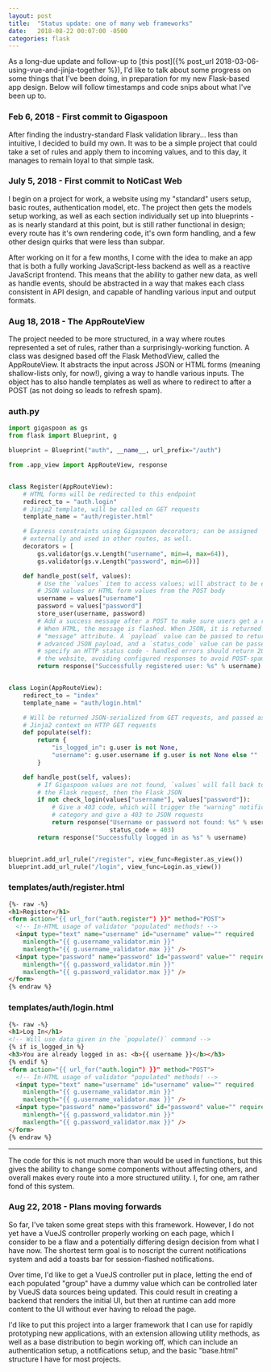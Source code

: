 ```yaml
---
layout: post
title:  "Status update: one of many web frameworks"
date:   2018-08-22 00:07:00 -0500
categories: flask
---
```


As a long-due update and follow-up to
[this post]({% post_url 2018-03-06-using-vue-and-jinja-together %}), I'd like
to talk about some progress on some things that I've been doing, in preparation
for my new Flask-based app design. Below will follow timestamps and code snips
about what I've been up to.

### Feb 6, 2018 - First commit to Gigaspoon

After finding the industry-standard Flask validation library... less than
intuitive, I decided to build my own. It was to be a simple project that could
take a set of rules and apply them to incoming values, and to this day, it
manages to remain loyal to that simple task.

### July 5, 2018 - First commit to NotiCast Web

I begin on a project for work, a website using my "standard" users setup, basic
routes, authentication model, etc. The project then gets the models setup
working, as well as each section individually set up into blueprints - as is
nearly standard at this point, but is still rather functional in design; every
route has it's own rendering code, it's own form handling, and a few other
design quirks that were less than subpar.

After working on it for a few months, I come with the idea to make an app that
is both a fully working JavaScript-less backend as well as a reactive
JavaScript frontend. This means that the ability to gather new data, as well as
handle events, should be abstracted in a way that makes each class consistent
in API design, and capable of handling various input and output formats.

### Aug 18, 2018 - The AppRouteView

The project needed to be more structured, in a way where routes represented a
set of rules, rather than a surprisingly-working function. A class was designed
based off the Flask MethodView, called the AppRouteView. It abstracts the input
across JSON or HTML forms (meaning shallow-lists only, for now!), giving a way
to handle various inputs. The object has to also handle templates as well as
where to redirect to after a POST (as not doing so leads to refresh spam).

### auth.py

```python
import gigaspoon as gs
from flask import Blueprint, g

blueprint = Blueprint("auth", __name__, url_prefix="/auth")

from .app_view import AppRouteView, response


class Register(AppRouteView):
    # HTML forms will be redirected to this endpoint
    redirect_to = "auth.login"
    # Jinja2 template, will be called on GET requests
    template_name = "auth/register.html"

    # Express constraints using Gigaspoon decorators; can be assigned
    # externally and used in other routes, as well.
    decorators = [
        gs.validator(gs.v.Length("username", min=4, max=64)),
        gs.validator(gs.v.Length("password", min=6))]

    def handle_post(self, values):
        # Use the `values` item to access values; will abstract to be either
        # JSON values or HTML form values from the POST body
        username = values["username"]
        password = values["password"]
        store_user(username, password)
        # Add a success message after a POST to make sure users get a result
        # When HTML, the message is flashed. When JSON, it is returned as a
        # "message" attribute. A `payload` value can be passed to return an
        # advanced JSON payload, and a `status_code` value can be passed to
        # specify an HTTP status code - handled errors should return 200 for
        # the website, avoiding configured responses to avoid POST-spamming
        return response("Successfully registered user: %s" % username)


class Login(AppRouteView):
    redirect_to = "index"
    template_name = "auth/login.html"

    # Will be returned JSON-serialized from GET requests, and passed as the
    # Jinja2 context on HTTP GET requests
    def populate(self):
        return {
            "is_logged_in": g.user is not None,
            "username": g.user.username if g.user is not None else ""
        }

    def handle_post(self, values):
        # If Gigaspoon values are not found, `values` will fall back to
        # the Flask request, then the Flask JSON
        if not check_login(values["username"], values["password"]):
            # Give a 403 code, which will trigger the "warning" notification
            # category and give a 403 to JSON requests
            return response("Username or password not found: %s" % username,
                            status_code = 403)
        return response("Successfully logged in as %s" % username)


blueprint.add_url_rule("/register", view_func=Register.as_view())
blueprint.add_url_rule("/login", view_func=Login.as_view())
```

### templates/auth/register.html

```html
{%- raw -%}
<h1>Register</h1>
<form action="{{ url_for("auth.register") }}" method="POST">
  <!-- In-HTML usage of validator "populated" methods! -->
  <input type="text" name="username" id="username" value="" required
    minlength="{{ g.username_validator.min }}"
    maxlength="{{ g.username_validator.max }}" />
  <input type="password" name="password" id="password" value="" required
    minlength="{{ g.password_validator.min }}"
    maxlength="{{ g.password_validator.max }}" />
</form>
{% endraw %}
```

### templates/auth/login.html

```html
{%- raw -%}
<h1>Log In</h1>
<!-- Will use data given in the `populate()` command -->
{% if is_logged_in %}
<h3>You are already logged in as: <b>{{ username }}</b></h3>
{% endif %}
<form action="{{ url_for("auth.login") }}" method="POST">
  <!-- In-HTML usage of validator "populated" methods! -->
  <input type="text" name="username" id="username" value="" required
    minlength="{{ g.username_validator.min }}"
    maxlength="{{ g.username_validator.max }}" />
  <input type="password" name="password" id="password" value="" required
    minlength="{{ g.password_validator.min }}"
    maxlength="{{ g.password_validator.max }}" />
</form>
{% endraw %}
```

---

The code for this is not much more than would be used in functions, but this
gives the ability to change some components without affecting others, and
overall makes every route into a more structured utility. I, for one, am rather
fond of this system.

### Aug 22, 2018 - Plans moving forwards

So far, I've taken some great steps with this framework. However, I do not yet
have a VueJS controller properly working on each page, which I consider to be
a flaw and a potentially differing design decision from what I have now. The
shortest term goal is to noscript the current notifications system and add a
toasts bar for session-flashed notifications.

Over time, I'd like to get a VueJS controller put in place, letting the
end of each populated "group" have a dummy value which can be controlled later
by VueJS data sources being updated. This could result in creating a backend
that renders the initial UI, but then at runtime can add more content to the
UI without ever having to reload the page.

I'd like to put this project into a larger framework that I can use for
rapidly prototyping new applications, with an extension allowing utility
methods, as well as a base distribution to begin working off, which can include
an authentication setup, a notifications setup, and the basic "base.html"
structure I have for most projects.
